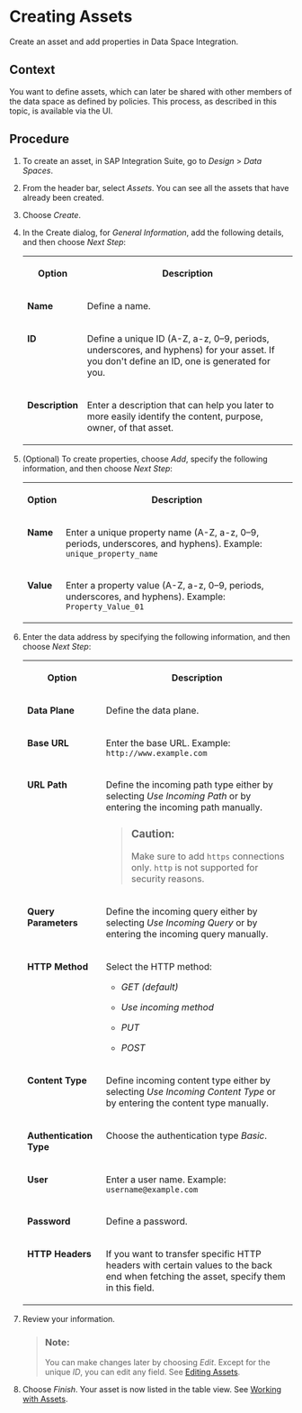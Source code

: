 <!-- loio5e051beb51b6494f92e8a52afad23c13 -->

# Creating Assets

Create an asset and add properties in Data Space Integration.



## Context

You want to define assets, which can later be shared with other members of the data space as defined by policies. This process, as described in this topic, is available via the UI.



## Procedure

1.  To create an asset, in SAP Integration Suite, go to *Design* \> *Data Spaces*.

2.  From the header bar, select *Assets*. You can see all the assets that have already been created.

3.  Choose *Create*.

4.  In the Create dialog, for *General Information*, add the following details, and then choose *Next Step*:


    <table>
    <tr>
    <th valign="top">

    Option
    
    </th>
    <th valign="top">

    Description
    
    </th>
    </tr>
    <tr>
    <td valign="top">
    
    **Name**
    
    </td>
    <td valign="top">
    
    Define a name.
    
    </td>
    </tr>
    <tr>
    <td valign="top">
    
    **ID**
    
    </td>
    <td valign="top">
    
    Define a unique ID \(A-Z, a-z, 0–9, periods, underscores, and hyphens\) for your asset. If you don't define an ID, one is generated for you.
    
    </td>
    </tr>
    <tr>
    <td valign="top">
    
    **Description**
    
    </td>
    <td valign="top">
    
    Enter a description that can help you later to more easily identify the content, purpose, owner, of that asset.
    
    </td>
    </tr>
    </table>
    
5.  \(Optional\) To create properties, choose *Add*, specify the following information, and then choose *Next Step*:


    <table>
    <tr>
    <th valign="top">

    Option
    
    </th>
    <th valign="top">

    Description
    
    </th>
    </tr>
    <tr>
    <td valign="top">
    
    **Name**
    
    </td>
    <td valign="top">
    
    Enter a unique property name \(A-Z, a-z, 0–9, periods, underscores, and hyphens\). Example: `unique_property_name`
    
    </td>
    </tr>
    <tr>
    <td valign="top">
    
    **Value**
    
    </td>
    <td valign="top">
    
    Enter a property value \(A-Z, a-z, 0–9, periods, underscores, and hyphens\). Example: `Property_Value_01` 
    
    </td>
    </tr>
    </table>
    
6.  Enter the data address by specifying the following information, and then choose *Next Step*:


    <table>
    <tr>
    <th valign="top">

    Option
    
    </th>
    <th valign="top">

    Description
    
    </th>
    </tr>
    <tr>
    <td valign="top">
    
    **Data Plane**
    
    </td>
    <td valign="top">
    
    Define the data plane.
    
    </td>
    </tr>
    <tr>
    <td valign="top">
    
    **Base URL**
    
    </td>
    <td valign="top">
    
    Enter the base URL. Example: `http://www.example.com`
    
    </td>
    </tr>
    <tr>
    <td valign="top">
    
    **URL Path**
    
    </td>
    <td valign="top">
    
    Define the incoming path type either by selecting *Use Incoming Path* or by entering the incoming path manually.

    > ### Caution:  
    > Make sure to add `https` connections only. `http` is not supported for security reasons.


    
    </td>
    </tr>
    <tr>
    <td valign="top">
    
    **Query Parameters**
    
    </td>
    <td valign="top">
    
    Define the incoming query either by selecting *Use Incoming Query* or by entering the incoming query manually.
    
    </td>
    </tr>
    <tr>
    <td valign="top">
    
    **HTTP Method**
    
    </td>
    <td valign="top">
    
    Select the HTTP method:

    -   *GET \(default\)*

    -   *Use incoming method*

    -   *PUT*

    -   *POST* 



    
    </td>
    </tr>
    <tr>
    <td valign="top">
    
    **Content Type**
    
    </td>
    <td valign="top">
    
    Define incoming content type either by selecting *Use Incoming Content Type* or by entering the content type manually.
    
    </td>
    </tr>
    <tr>
    <td valign="top">
    
    **Authentication Type**
    
    </td>
    <td valign="top">
    
    Choose the authentication type *Basic*.
    
    </td>
    </tr>
    <tr>
    <td valign="top">
    
    **User**
    
    </td>
    <td valign="top">
    
    Enter a user name. Example: `username@example.com`
    
    </td>
    </tr>
    <tr>
    <td valign="top">
    
    **Password**
    
    </td>
    <td valign="top">
    
    Define a password.
    
    </td>
    </tr>
    <tr>
    <td valign="top">
    
    **HTTP Headers**
    
    </td>
    <td valign="top">
    
    If you want to transfer specific HTTP headers with certain values to the back end when fetching the asset, specify them in this field.
    
    </td>
    </tr>
    </table>
    
7.  Review your information.

    > ### Note:  
    > You can make changes later by choosing *Edit*. Except for the unique *ID*, you can edit any field. See [Editing Assets](editing-assets-5f2d07d.md).

8.  Choose *Finish*. Your asset is now listed in the table view. See [Working with Assets](working-with-assets-fa84319.md).


